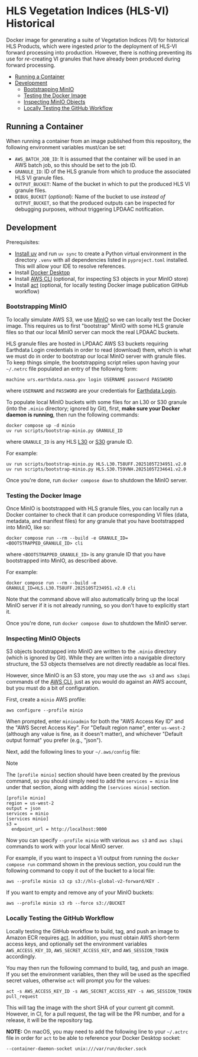 # HLS Vegetation Indices (HLS-VI) Historical

Docker image for generating a suite of Vegetation Indices (VI) for historical
HLS Products, which were ingested _prior_ to the deployment of HLS-VI forward
processing into production.  However, there is nothing preventing its use for
_re_-creating VI granules that have already been produced during forward
processing.

- [Running a Container](#running-a-container)
- [Development](#development)
  - [Bootstrapping MinIO](#bootstrapping-minio)
  - [Testing the Docker Image](#testing-the-docker-image)
  - [Inspecting MinIO Objects](#inspecting-minio-objects)
  - [Locally Testing the GitHub Workflow](#locally-testing-the-github-workflow)

## Running a Container

When running a container from an image published from this repository, the
following environment variables must/can be set:

- `AWS_BATCH_JOB_ID`: It is assumed that the container will be used in an AWS
  batch job, so this should be set to the job ID.
- `GRANULE_ID`: ID of the HLS granule from which to produce the associated HLS
  VI granule files.
- `OUTPUT_BUCKET`: Name of the bucket in which to put the produced HLS VI
  granule files.
- `DEBUG_BUCKET` (_optional_): Name of the bucket to use _instead of_
  `OUTPUT_BUCKET`, so that the produced outputs can be inspected for debugging
  purposes, without triggering LPDAAC notification.

## Development

Prerequisites:

- [Install uv](https://docs.astral.sh/uv/getting-started/installation/) and run
  `uv sync` to create a Python virtual environment in the directory `.venv` with
  all dependencies listed in `pyproject.toml` installed.  This will allow your
  IDE to resolve references.
- Install [Docker Desktop]
- Install [AWS CLI] (optional, for inspecting S3 objects in your MinIO store)
- Install [act] (optional, for locally testing Docker image publication GitHub workflow)

### Bootstrapping MinIO

To locally simulate AWS S3, we use [MinIO] so we can locally test the Docker
image.  This requires us to first "bootstrap" MinIO with some HLS granule files
so that our local MinIO server can mock the real LPDAAC buckets.

HLS granule files are hosted in LPDAAC AWS S3 buckets requiring Earthdata Login
credentials in order to read (download) them, which is what we must do in order
to bootstrap our local MinIO server with granule files.  To keep things simple,
the bootstrapping script relies upon having your `~/.netrc` file populated an
entry of the following form:

```plain
machine urs.earthdata.nasa.gov login USERNAME password PASSWORD
```

where `USERNAME` and `PASSWORD` are your credentials for [Earthdata Login].

To populate local MinIO buckets with some files for an L30 or S30 granule (into
the `.minio` directory; ignored by Git), first, **make sure your Docker daemon
is running**, then run the following commands:

```plain
docker compose up -d minio
uv run scripts/bootstrap-minio.py GRANULE_ID
```

where `GRANULE_ID` is any HLS [L30] or [S30] granule ID.

For example:

```plain
uv run scripts/bootstrap-minio.py HLS.L30.T58UFF.2025105T234951.v2.0
uv run scripts/bootstrap-minio.py HLS.S30.T59VNH.2025105T234641.v2.0
```

Once you're done, run `docker compose down` to shutdown the MinIO server.

### Testing the Docker Image

Once MinIO is bootstrapped with HLS granule files, you can locally run a Docker
container to check that it can produce corresponding VI files (data, metadata,
and manifest files) for any granule that you have bootstrapped into MinIO, like
so:

```plain
docker compose run --rm --build -e GRANULE_ID=<BOOTSTRAPPED_GRANULE_ID> cli
```

where `<BOOTSTRAPPED_GRANULE_ID>` is any granule ID that you have bootstrapped
into MinIO, as described above.

For example:

```plain
docker compose run --rm --build -e GRANULE_ID=HLS.L30.T58UFF.2025105T234951.v2.0 cli
```

Note that the command above will also automatically bring up the local MinIO
server if it is not already running, so you don't have to explicitly start it.

Once you're done, run `docker compose down` to shutdown the MinIO server.

### Inspecting MinIO Objects

S3 objects bootstrapped into MinIO are written to the `.minio` directory (which
is ignored by Git).  While they are written into a navigable directory
structure, the S3 objects themselves are not directly readable as local files.

However, since MinIO is an S3 store, you may use the `aws s3` and `aws s3api`
commands of the [AWS CLI], just as you would do against an AWS account, but you
must do a bit of configuration.

First, create a `minio` AWS profile:

```plain
aws configure --profile minio
```

When prompted, enter `minioadmin` for both the "AWS Access Key ID" and the
"AWS Secret Access Key". For "Default region name", enter `us-west-2` (although
any value is fine, as it doesn't matter), and whichever "Default output format"
you prefer (e.g., "json").

Next, add the following lines to your `~/.aws/config` file:

> [!NOTE]
>
> The `[profile minio]` section should have been created by the previous command, so
> you should simply need to add the `services = minio` line under that section, along
> with adding the `[services minio]` section.

```plain
[profile minio]
region = us-west-2
output = json
services = minio
[services minio]
s3 =
  endpoint_url = http://localhost:9000
```

Now you can specify `--profile minio` with various `aws s3` and `aws s3api`
commands to work with your local MinIO server.

For example, if you want to inspect a VI output from running the
`docker compose run` command shown in the previous section, you could run the
following command to copy it out of the bucket to a local file:

```plain
aws --profile minio s3 cp s3://hls-global-v2-forward/KEY .
```

If you want to empty and remove any of your MinIO buckets:

```plain
aws --profile minio s3 rb --force s3://BUCKET
```

### Locally Testing the GitHub Workflow

Locally testing the GitHub workflow to build, tag, and push an image to Amazon
ECR requires [act].  In addition, you must obtain AWS short-term access keys,
and optionally set the environment variables `AWS_ACCESS_KEY_ID`,
`AWS_SECRET_ACCESS_KEY`, and `AWS_SESSION_TOKEN` accordingly.

You may then run the following command to build, tag, and push an image.  If
you set the environment variables, then they will be used as the specified
secret values, otherwise `act` will prompt you for the values:

```plain
act -s AWS_ACCESS_KEY_ID -s AWS_SECRET_ACCESS_KEY -s AWS_SESSION_TOKEN pull_request
```

This will tag the image with the short SHA of your current git commit.  However,
in CI, for a pull request, the tag will be the PR number, and for a release, it
will be the repository tag.

**NOTE:** On macOS, you may need to add the following line to your `~/.actrc`
file in order for `act` to be able to reference your Docker Desktop socket:

```plain
--container-daemon-socket unix:///var/run/docker.sock
```

[act]:
  https://nektosact.com/
[AWS CLI]:
  https://docs.aws.amazon.com/cli/latest/userguide/getting-started-install.html
[Docker Desktop]:
  https://docs.docker.com/desktop/
[Earthdata Login]:
  https://urs.earthdata.nasa.gov/
[MinIO]:
  https://min.io/docs/minio/container/index.html
[L30]:
  https://search.earthdata.nasa.gov/search/granules?p=C2021957657-LPCLOUD
[S30]:
  https://search.earthdata.nasa.gov/search/granules?p=C2021957295-LPCLOUD
